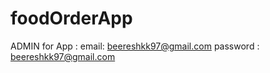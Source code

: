 ﻿# foodOrderApp
ADMIN  for App :  email: beereshkk97@gmail.com
                   password : beereshkk97@gmail.com
